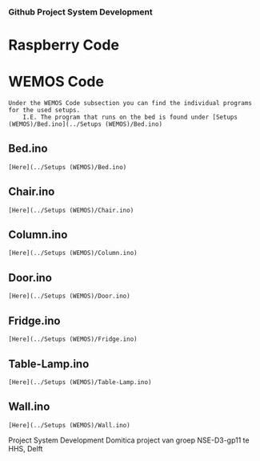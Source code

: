 ### Github Project System Development ###

# Raspberry Code

# WEMOS Code
	Under the WEMOS Code subsection you can find the individual programs for the used setups. 
		I.E. The program that runs on the bed is found under [Setups (WEMOS)/Bed.ino](../Setups (WEMOS)/Bed.ino)
## Bed.ino
	[Here](../Setups (WEMOS)/Bed.ino)
## Chair.ino
	[Here](../Setups (WEMOS)/Chair.ino)
## Column.ino
	[Here](../Setups (WEMOS)/Column.ino)
## Door.ino
	[Here](../Setups (WEMOS)/Door.ino)
## Fridge.ino
	[Here](../Setups (WEMOS)/Fridge.ino)
## Table-Lamp.ino
	[Here](../Setups (WEMOS)/Table-Lamp.ino)
## Wall.ino
	[Here](../Setups (WEMOS)/Wall.ino)











Project System Development
	Domitica project van groep NSE-D3-gp11 te HHS, Delft
	

